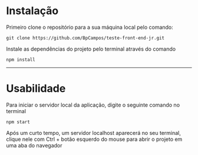 # Instalação

Primeiro clone o repositório para a sua máquina local pelo comando:

```
git clone https://github.com/BpCampos/teste-front-end-jr.git
```

Instale as dependências do projeto pelo terminal através do comando

```
npm install
```

---

# Usabilidade

Para iniciar o servidor local da aplicação, digite o seguinte comando no terminal

```
npm start
```

Após um curto tempo, um servidor localhost aparecerá no seu terminal, clique nele com Ctrl + botão esquerdo do mouse para abrir o projeto em uma aba do navegador
